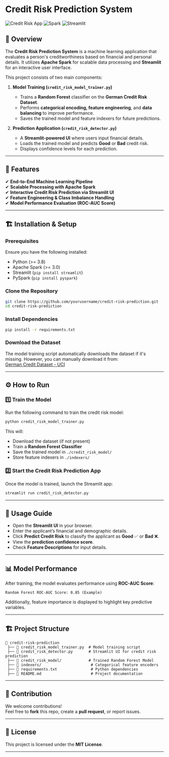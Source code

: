 # Credit Risk Prediction System

![Credit Risk App](https://img.shields.io/badge/Python-3.8%2B-blue) ![Spark](https://img.shields.io/badge/Apache%20Spark-3.0%2B-orange) ![Streamlit](https://img.shields.io/badge/Streamlit-Framework-red)

## 📌 Overview

The **Credit Risk Prediction System** is a machine learning application that evaluates a person's creditworthiness based on financial and personal details. It utilizes **Apache Spark** for scalable data processing and **Streamlit** for an interactive user interface.

This project consists of two main components:

1. **Model Training (`credit_risk_model_trainer.py`)**  
   - Trains a **Random Forest** classifier on the **German Credit Risk Dataset**.  
   - Performs **categorical encoding, feature engineering**, and **data balancing** to improve performance.
   - Saves the trained model and feature indexers for future predictions.

2. **Prediction Application (`credit_risk_detector.py`)**  
   - A **Streamlit-powered UI** where users input financial details.
   - Loads the trained model and predicts **Good** or **Bad** credit risk.
   - Displays confidence levels for each prediction.

---

## 🚀 Features

✔ **End-to-End Machine Learning Pipeline**  
✔ **Scalable Processing with Apache Spark**  
✔ **Interactive Credit Risk Prediction via Streamlit UI**  
✔ **Feature Engineering & Class Imbalance Handling**  
✔ **Model Performance Evaluation (ROC-AUC Score)**  

---

## 🏗️ Installation & Setup

### **Prerequisites**
Ensure you have the following installed:
- Python (>= 3.8)
- Apache Spark (>= 3.0)
- Streamlit (`pip install streamlit`)
- PySpark (`pip install pyspark`)

### **Clone the Repository**
```bash
git clone https://github.com/yourusername/credit-risk-prediction.git
cd credit-risk-prediction
```

### **Install Dependencies**
```bash
pip install -r requirements.txt
```

### **Download the Dataset**
The model training script automatically downloads the dataset if it's missing. However, you can manually download it from:  
[German Credit Dataset - UCI](https://archive.ics.uci.edu/ml/machine-learning-databases/statlog/german/german.data)

---

## ⚙️ How to Run

### **1️⃣ Train the Model**
Run the following command to train the credit risk model:
```bash
python credit_risk_model_trainer.py
```
This will:
- Download the dataset (if not present)
- Train a **Random Forest Classifier**
- Save the trained model in `./credit_risk_model/`
- Store feature indexers in `./indexers/`

### **2️⃣ Start the Credit Risk Prediction App**
Once the model is trained, launch the Streamlit app:
```bash
streamlit run credit_risk_detector.py
```

---

## 🎯 Usage Guide

- Open the **Streamlit UI** in your browser.
- Enter the applicant’s financial and demographic details.
- Click **Predict Credit Risk** to classify the applicant as **Good** ✅ or **Bad** ❌.
- View the **prediction confidence score**.
- Check **Feature Descriptions** for input details.

---

## 📊 Model Performance

After training, the model evaluates performance using **ROC-AUC Score**:

```
Random Forest ROC-AUC Score: 0.85 (Example)
```

Additionally, feature importance is displayed to highlight key predictive variables.

---

## 🏗️ Project Structure

```
📂 credit-risk-prediction
 ├── 📜 credit_risk_model_trainer.py  # Model training script
 ├── 📜 credit_risk_detector.py       # Streamlit UI for credit risk prediction
 ├── 📂 credit_risk_model/            # Trained Random Forest Model
 ├── 📂 indexers/                      # Categorical feature encoders
 ├── 📄 requirements.txt               # Python dependencies
 ├── 📄 README.md                      # Project documentation
```

---

## 🤝 Contribution

We welcome contributions!  
Feel free to **fork** this repo, create a **pull request**, or report issues.  

---

## 📄 License

This project is licensed under the **MIT License**.

---
